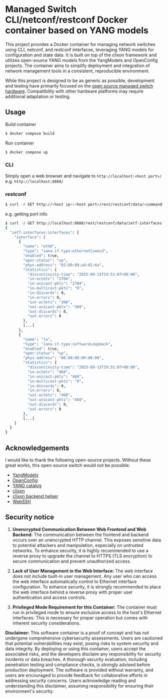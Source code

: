 
# Managed Switch CLI/netconf/restconf Docker container based on YANG models

This project provides a Docker container for managing network switches using CLI, netconf, and restconf interfaces, leveraging YANG models for configuration and state data. It is built on top of the clixon framework and utilizes open-source YANG models from the YangModels and OpenConfig projects. The container aims to simplify deployment and integration of network management tools in a consistent, reproducible environment.

While this project is designed to be as generic as possible, development and testing have primarily focused on the [open source managed switch hardware](https://github.com/AlbrechtL/rpi-managed-switch-4-port). Compatibility with other hardware platforms may require additional adaptation or testing.

## Usage

Build container

```bash
$ docker compose build
```

Run container

```bash
$ docker compose up
```

### CLI

Simply open a web browser and navigate to `http://localhost:<host port>/` e.g. `http://localhost:8888/`

### restconf

```bash
$ curl -X GET http://<host ip>:<host port>/rest/restconf/data/<command>
```

e.g. getting port info

```bash
$ curl -X GET http://localhost:8888/rest/restconf/data/ietf-interfaces:interfaces
{
  "ietf-interfaces:interfaces": {
    "interface": [
      {
        "name": "eth0",
        "type": "iana-if-type:ethernetCsmacd",
        "enabled": true,
        "oper-status": "up",
        "phys-address": "82:09:89:a4:02:6a",
        "statistics": {
          "discontinuity-time": "2025-09-15T19:51:07+00:00",
          "in-octets": "2704",
          "in-unicast-pkts": "2704",
          "in-multicast-pkts": "0",
          "in-discards": 0,
          "in-errors": 0,
          "out-octets": "308",
          "out-unicast-pkts": "308",
          "out-discards": 0,
          "out-errors": 0
        },
        [...]
      },
      {
        "name": "lo",
        "type": "iana-if-type:softwareLoopback",
        "enabled": true,
        "oper-status": "up",
        "phys-address": "00:00:00:00:00:00",
        "statistics": {
          "discontinuity-time": "2025-09-15T19:51:07+00:00",
          "in-octets": "468",
          "in-unicast-pkts": "468",
          "in-multicast-pkts": "0",
          "in-discards": 0,
          "in-errors": 0,
          "out-octets": "468",
          "out-unicast-pkts": "468",
          "out-discards": 0,
          "out-errors": 0
        },
        [...]
    ]
  }
}
```

## Acknowledgements

I would like to thank the following open-source projects. Without these great works, this open-source switch would not be possible:  
* [YangModels](https://github.com/YangModels/yang)
* [OpenConfig](https://github.com/openconfig/public)
* [YANG catalog](https://www.yangcatalog.org/YANG-modules/)
* [clixon](https://www.clicon.org/)  
* [clixon backend helper](https://github.com/MontaVista-OpenSourceTechnology/clixon-backend-helper)  
* [WebSSH](https://github.com/huashengdun/webssh)  


## Security notice
1. **Unencrypted Communication Between Web Frontend and Web Backend:**
The communication between the frontend and backend occurs over an unencrypted HTTP channel. This exposes sensitive data to potential attackers and manipulation, especially on untrusted networks. To enhance security, it is highly recommended to use a reverse proxy to upgrade the channel to HTTPS (TLS encryption) to secure communication and prevent unauthorized access.

2. **Lack of User Management in the Web Interface:**
The web interface does not include built-in user management. Any user who can access the web interface automatically control to Ethernet interface configuration. To enhance security, it is strongly recommended to place the web interface behind a reverse proxy with proper user authentication and access controls.

3. **Privileged Mode Requirement for this Container:**
The container must run in privileged mode to ensure exclusive access to the host's Ethernet interfaces. This is necessary for proper operation but comes with inherent security considerations.

**Disclaimer:** This software container is a proof of concept and has not undergone comprehensive cybersecurity assessments. Users are cautioned that potential vulnerabilities may exist, posing risks to system security and data integrity. By deploying or using this container, users accept the associated risks, and the developers disclaim any responsibility for security incidents or data breaches. A thorough security evaluation, including penetration testing and compliance checks, is strongly advised before production deployment. The software is provided without warranty, and users are encouraged to provide feedback for collaborative efforts in addressing security concerns. Users acknowledge reading and understanding this disclaimer, assuming responsibility for ensuring their environment's security.

